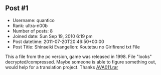 ## Post #1
- Username: quantico
- Rank: ultra-n00b
- Number of posts: 8
- Joined date: Sun Sep 19, 2010 6:19 pm
- Post datetime: 2011-07-20T20:46:50+00:00
- Post Title: Shinseiki Evangelion: Koutetsu no Girlfirend txt File

This a file from the pc version, game was released in 1998. File "looks" decrypted/compressed. Maybe someone is able to figure something out, would help for a translation project. Thanks
[AVA011.rar](https://xentaxbackup.github.io/file/4522_AVA011.rar)
